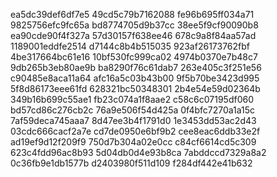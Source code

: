 ea5dc39def6df7e5
49cd5c79b7162088
fe96b695ff034a71
9825756efc9fc65a
bd8774705d9b37cc
38ee5f9cf90090b8
ea90cde90f4f327a
57d30157f638ee46
678c9a8f84aa57ad
1189001eddfe2514
d7144c8b4b515035
923af26173762fbf
4be317664bc61e16
10bf530fc999ca02
4974b0370e7b48c7
9db265b3eb80ae9b
ba8290f76c61dab7
263e405c3f251e56
c90485e8aca11a64
afc16a5c03b43b00
9f5b70be3423d995
5f8d86173eee61fd
628321bc50348301
2b4e54e59d02364b
349b16b699c55ae1
fb23c074a1f8aae2
c58c6c07195df060
bd57cd86c276cb2c
76a9e506f54d425a
0f4bfc7270a1a15c
7af59deca745aaa7
8d47ee3b4f1791d0
1e3453dd53ac2d43
03cdc666cacf2a7e
cd7de0950e6bf9b2
cee8eac6ddb33e2f
ad19ef9d12f209f9
750d7b304a02e0cc
c84cf6614cd5c309
623c4fdd96ac8b93
5d04db0d4e93b8ca
7abddccd7329a8a2
0c36fb9e1db1577b
d2403980f511d109
f284df442e41b632
